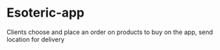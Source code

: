 # Esoteric-app
Clients choose and place an order on products to buy on the app, send location for delivery  

